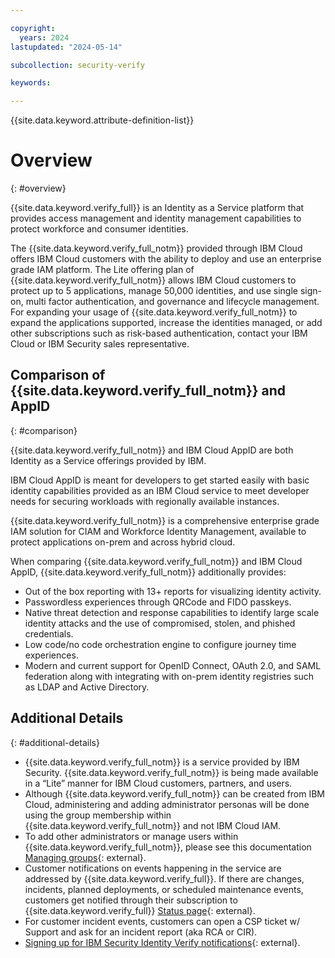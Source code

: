 ```yaml
---

copyright:
  years: 2024
lastupdated: "2024-05-14"

subcollection: security-verify

keywords: 

---
```


{{site.data.keyword.attribute-definition-list}}

# Overview
{: #overview}

{{site.data.keyword.verify_full}} is an Identity as a Service platform that provides access management and identity management capabilities to protect workforce and consumer identities. 

The {{site.data.keyword.verify_full_notm}} provided through IBM Cloud offers IBM Cloud customers with the ability to deploy and use an enterprise grade IAM platform. The Lite offering plan of {{site.data.keyword.verify_full_notm}} allows IBM Cloud customers to protect up to 5 applications, manage 50,000 identities, and use single sign-on, multi factor authentication, and governance and lifecycle management. For expanding your usage of {{site.data.keyword.verify_full_notm}} to expand the applications supported, increase the identities managed, or add other subscriptions such as risk-based authentication, contact your IBM Cloud or IBM Security sales representative.

## Comparison of {{site.data.keyword.verify_full_notm}} and AppID
{: #comparison}

{{site.data.keyword.verify_full_notm}} and IBM Cloud AppID are both Identity as a Service offerings provided by IBM. 

IBM Cloud AppID is meant for developers to get started easily with basic identity capabilities provided as an IBM Cloud service to meet developer needs for securing workloads with regionally available instances. 

{{site.data.keyword.verify_full_notm}} is a comprehensive enterprise grade IAM solution for CIAM and Workforce Identity Management, available to protect applications on-prem and across hybrid cloud. 

When comparing {{site.data.keyword.verify_full_notm}} and IBM Cloud AppID, {{site.data.keyword.verify_full_notm}} additionally provides: 

- Out of the box reporting with 13+ reports for visualizing identity activity. 
- Passwordless experiences through QRCode and FIDO passkeys. 
- Native threat detection and response capabilities to identify large scale identity attacks and the use of compromised, stolen, and phished credentials. 
- Low code/no code orchestration engine to configure journey time experiences.
- Modern and current support for OpenID Connect, OAuth 2.0, and SAML federation along with integrating with on-prem identity registries such as LDAP and Active Directory.

## Additional Details
{: #additional-details}

- {{site.data.keyword.verify_full_notm}} is a service provided by IBM Security. {{site.data.keyword.verify_full_notm}} is being made available in a “Lite” manner for IBM Cloud customers, partners, and users. 
- Although {{site.data.keyword.verify_full_notm}} can be created from IBM Cloud, administering and adding administrator personas will be done using the group membership within {{site.data.keyword.verify_full_notm}} and not IBM Cloud IAM.
- To add other administrators or manage users within {{site.data.keyword.verify_full_notm}}, please see this documentation [Managing groups](https://www.ibm.com/docs/en/security-verify?topic=groups-managing){: external}.
- Customer notifications on events happening in the service are addressed by {{site.data.keyword.verify_full}}. If there are changes, incidents, planned deployments, or scheduled maintenance events, customers get notified through their subscription to {{site.data.keyword.verify_full}} [Status page](https://statuspage.ibmcloudsecurity.com/){: external}.
- For customer incident events, customers can open a CSP ticket w/ Support and ask for an incident report (aka RCA or CIR).
- [Signing up for IBM Security Identity Verify notifications](https://www.ibm.com/docs/en/security-verify?topic=overview-signing-up-security-identity-verify-notifications){: external}.


